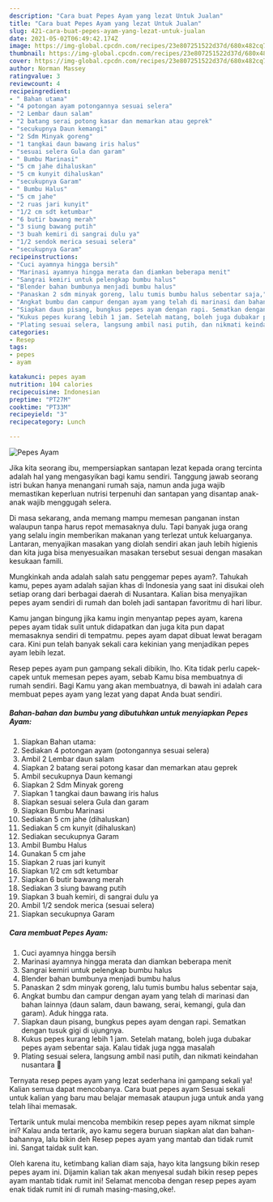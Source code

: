 ```yaml
---
description: "Cara buat Pepes Ayam yang lezat Untuk Jualan"
title: "Cara buat Pepes Ayam yang lezat Untuk Jualan"
slug: 421-cara-buat-pepes-ayam-yang-lezat-untuk-jualan
date: 2021-05-02T06:49:42.174Z
image: https://img-global.cpcdn.com/recipes/23e807251522d37d/680x482cq70/pepes-ayam-foto-resep-utama.jpg
thumbnail: https://img-global.cpcdn.com/recipes/23e807251522d37d/680x482cq70/pepes-ayam-foto-resep-utama.jpg
cover: https://img-global.cpcdn.com/recipes/23e807251522d37d/680x482cq70/pepes-ayam-foto-resep-utama.jpg
author: Norman Massey
ratingvalue: 3
reviewcount: 4
recipeingredient:
- " Bahan utama"
- "4 potongan ayam potongannya sesuai selera"
- "2 Lembar daun salam"
- "2 batang serai potong kasar dan memarkan atau geprek"
- "secukupnya Daun kemangi"
- "2 Sdm Minyak goreng"
- "1 tangkai daun bawang iris halus"
- "sesuai selera Gula dan garam"
- " Bumbu Marinasi"
- "5 cm jahe dihaluskan"
- "5 cm kunyit dihaluskan"
- "secukupnya Garam"
- " Bumbu Halus"
- "5 cm jahe"
- "2 ruas jari kunyit"
- "1/2 cm sdt ketumbar"
- "6 butir bawang merah"
- "3 siung bawang putih"
- "3 buah kemiri di sangrai dulu ya"
- "1/2 sendok merica sesuai selera"
- "secukupnya Garam"
recipeinstructions:
- "Cuci ayamnya hingga bersih"
- "Marinasi ayamnya hingga merata dan diamkan beberapa menit"
- "Sangrai kemiri untuk pelengkap bumbu halus"
- "Blender bahan bumbunya menjadi bumbu halus"
- "Panaskan 2 sdm minyak goreng, lalu tumis bumbu halus sebentar saja,"
- "Angkat bumbu dan campur dengan ayam yang telah di marinasi dan bahan lainnya (daun salam, daun bawang, serai, kemangi, gula dan garam). Aduk hingga rata."
- "Siapkan daun pisang, bungkus pepes ayam dengan rapi. Sematkan dengan tusuk gigi di ujungnya."
- "Kukus pepes kurang lebih 1 jam. Setelah matang, boleh juga dubakar pepes ayam sebentar saja. Kalau tidak juga ngga masalah"
- "Plating sesuai selera, langsung ambil nasi putih, dan nikmati keindahan nusantara 🤤"
categories:
- Resep
tags:
- pepes
- ayam

katakunci: pepes ayam 
nutrition: 104 calories
recipecuisine: Indonesian
preptime: "PT27M"
cooktime: "PT33M"
recipeyield: "3"
recipecategory: Lunch

---
```



![Pepes Ayam](https://img-global.cpcdn.com/recipes/23e807251522d37d/680x482cq70/pepes-ayam-foto-resep-utama.jpg)

Jika kita seorang ibu, mempersiapkan santapan lezat kepada orang tercinta adalah hal yang mengasyikan bagi kamu sendiri. Tanggung jawab seorang istri bukan hanya menangani rumah saja, namun anda juga wajib memastikan keperluan nutrisi terpenuhi dan santapan yang disantap anak-anak wajib menggugah selera.

Di masa  sekarang, anda memang mampu memesan panganan instan walaupun tanpa harus repot memasaknya dulu. Tapi banyak juga orang yang selalu ingin memberikan makanan yang terlezat untuk keluarganya. Lantaran, menyajikan masakan yang diolah sendiri akan jauh lebih higienis dan kita juga bisa menyesuaikan masakan tersebut sesuai dengan masakan kesukaan famili. 



Mungkinkah anda adalah salah satu penggemar pepes ayam?. Tahukah kamu, pepes ayam adalah sajian khas di Indonesia yang saat ini disukai oleh setiap orang dari berbagai daerah di Nusantara. Kalian bisa menyajikan pepes ayam sendiri di rumah dan boleh jadi santapan favoritmu di hari libur.

Kamu jangan bingung jika kamu ingin menyantap pepes ayam, karena pepes ayam tidak sulit untuk didapatkan dan juga kita pun dapat memasaknya sendiri di tempatmu. pepes ayam dapat dibuat lewat beragam cara. Kini pun telah banyak sekali cara kekinian yang menjadikan pepes ayam lebih lezat.

Resep pepes ayam pun gampang sekali dibikin, lho. Kita tidak perlu capek-capek untuk memesan pepes ayam, sebab Kamu bisa membuatnya di rumah sendiri. Bagi Kamu yang akan membuatnya, di bawah ini adalah cara membuat pepes ayam yang lezat yang dapat Anda buat sendiri.

<!--inarticleads1-->

##### Bahan-bahan dan bumbu yang dibutuhkan untuk menyiapkan Pepes Ayam:

1. Siapkan  Bahan utama:
1. Sediakan 4 potongan ayam (potongannya sesuai selera)
1. Ambil 2 Lembar daun salam
1. Siapkan 2 batang serai potong kasar dan memarkan atau geprek
1. Ambil secukupnya Daun kemangi
1. Siapkan 2 Sdm Minyak goreng
1. Siapkan 1 tangkai daun bawang iris halus
1. Siapkan sesuai selera Gula dan garam
1. Siapkan  Bumbu Marinasi
1. Sediakan 5 cm jahe (dihaluskan)
1. Sediakan 5 cm kunyit (dihaluskan)
1. Sediakan secukupnya Garam
1. Ambil  Bumbu Halus
1. Gunakan 5 cm jahe
1. Siapkan 2 ruas jari kunyit
1. Siapkan 1/2 cm sdt ketumbar
1. Siapkan 6 butir bawang merah
1. Sediakan 3 siung bawang putih
1. Siapkan 3 buah kemiri, di sangrai dulu ya
1. Ambil 1/2 sendok merica (sesuai selera)
1. Siapkan secukupnya Garam




<!--inarticleads2-->

##### Cara membuat Pepes Ayam:

1. Cuci ayamnya hingga bersih
1. Marinasi ayamnya hingga merata dan diamkan beberapa menit
1. Sangrai kemiri untuk pelengkap bumbu halus
1. Blender bahan bumbunya menjadi bumbu halus
1. Panaskan 2 sdm minyak goreng, lalu tumis bumbu halus sebentar saja,
1. Angkat bumbu dan campur dengan ayam yang telah di marinasi dan bahan lainnya (daun salam, daun bawang, serai, kemangi, gula dan garam). Aduk hingga rata.
1. Siapkan daun pisang, bungkus pepes ayam dengan rapi. Sematkan dengan tusuk gigi di ujungnya.
1. Kukus pepes kurang lebih 1 jam. Setelah matang, boleh juga dubakar pepes ayam sebentar saja. Kalau tidak juga ngga masalah
1. Plating sesuai selera, langsung ambil nasi putih, dan nikmati keindahan nusantara 🤤




Ternyata resep pepes ayam yang lezat sederhana ini gampang sekali ya! Kalian semua dapat mencobanya. Cara buat pepes ayam Sesuai sekali untuk kalian yang baru mau belajar memasak ataupun juga untuk anda yang telah lihai memasak.

Tertarik untuk mulai mencoba membikin resep pepes ayam nikmat simple ini? Kalau anda tertarik, ayo kamu segera buruan siapkan alat dan bahan-bahannya, lalu bikin deh Resep pepes ayam yang mantab dan tidak rumit ini. Sangat taidak sulit kan. 

Oleh karena itu, ketimbang kalian diam saja, hayo kita langsung bikin resep pepes ayam ini. Dijamin kalian tak akan menyesal sudah bikin resep pepes ayam mantab tidak rumit ini! Selamat mencoba dengan resep pepes ayam enak tidak rumit ini di rumah masing-masing,oke!.

